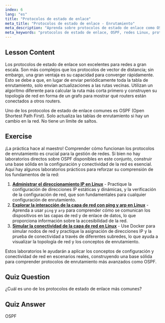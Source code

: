 ```yaml
---
index: 6
lang: "es"
title: "Protocolos de estado de enlace"
meta_title: "Protocolos de estado de enlace - Enrutamiento"
meta_description: "Aprenda sobre protocolos de estado de enlace como OSPF para redes grandes. Comprenda su rápida convergencia y cómo actualizan las tablas de enrutamiento. ¡Comience su viaje en redes Linux!"
meta_keywords: "protocolos de estado de enlace, OSPF, redes Linux, protocolos de enrutamiento, topología de red, principiante"
---
```


## Lesson Content

Los protocolos de estado de enlace son excelentes para redes a gran escala. Son más complejos que los protocolos de vector de distancia; sin embargo, una gran ventaja es su capacidad para converger rápidamente. Esto se debe a que, en lugar de enviar periódicamente toda la tabla de enrutamiento, solo envían actualizaciones a las rutas vecinas. Utilizan un algoritmo diferente para calcular la ruta más corta primero y construyen su topología de red en forma de un grafo para mostrar qué routers están conectados a otros routers.

Uno de los protocolos de estado de enlace comunes es OSPF (Open Shortest Path First). Solo actualiza las tablas de enrutamiento si hay un cambio en la red. No tiene un límite de saltos.

## Exercise

¡La práctica hace al maestro! Comprender cómo funcionan los protocolos de enrutamiento es crucial para la gestión de redes. Si bien no hay laboratorios directos sobre OSPF disponibles en este conjunto, construir una base sólida en la configuración y conectividad de la red es esencial. Aquí hay algunos laboratorios prácticos para reforzar su comprensión de los fundamentos de la red:

1. **[Administrar el direccionamiento IP en Linux](https://labex.io/es/labs/linux-manage-ip-addressing-in-linux-592736)** - Practique la configuración de direcciones IP estáticas y dinámicas, y la verificación de la configuración de red, que son fundamentales para cualquier configuración de enrutamiento.
2. **[Explorar la interacción de la capa de red con ping y arp en Linux](https://labex.io/es/labs/linux-explore-network-layer-interaction-with-ping-and-arp-in-linux-592746)** - Aprenda a usar `ping` y `arp` para comprender cómo se comunican los dispositivos en las capas de red y de enlace de datos, lo que proporciona información sobre la accesibilidad de la red.
3. **[Simular la conectividad de la capa de red en Linux](https://labex.io/es/labs/linux-simulate-network-layer-connectivity-in-linux-592752)** - Use Docker para simular nodos de red y practique la asignación de direcciones IP y la prueba de conectividad a través de diferentes subredes, lo que ayuda a visualizar la topología de red y los conceptos de enrutamiento.

Estos laboratorios le ayudarán a aplicar los conceptos de configuración y conectividad de red en escenarios reales, construyendo una base sólida para comprender protocolos de enrutamiento más avanzados como OSPF.

## Quiz Question

¿Cuál es uno de los protocolos de estado de enlace más comunes?

## Quiz Answer

OSPF
